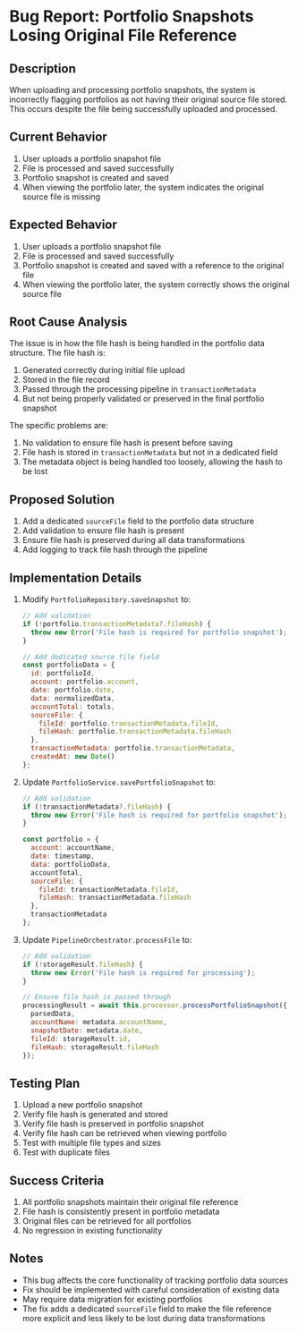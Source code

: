 # Bug Report: Portfolio Snapshots Losing Original File Reference

## Description
When uploading and processing portfolio snapshots, the system is incorrectly flagging portfolios as not having their original source file stored. This occurs despite the file being successfully uploaded and processed.

## Current Behavior
1. User uploads a portfolio snapshot file
2. File is processed and saved successfully
3. Portfolio snapshot is created and saved
4. When viewing the portfolio later, the system indicates the original source file is missing

## Expected Behavior
1. User uploads a portfolio snapshot file
2. File is processed and saved successfully
3. Portfolio snapshot is created and saved with a reference to the original file
4. When viewing the portfolio later, the system correctly shows the original source file

## Root Cause Analysis
The issue is in how the file hash is being handled in the portfolio data structure. The file hash is:
1. Generated correctly during initial file upload
2. Stored in the file record
3. Passed through the processing pipeline in `transactionMetadata`
4. But not being properly validated or preserved in the final portfolio snapshot

The specific problems are:
1. No validation to ensure file hash is present before saving
2. File hash is stored in `transactionMetadata` but not in a dedicated field
3. The metadata object is being handled too loosely, allowing the hash to be lost

## Proposed Solution
1. Add a dedicated `sourceFile` field to the portfolio data structure
2. Add validation to ensure file hash is present
3. Ensure file hash is preserved during all data transformations
4. Add logging to track file hash through the pipeline

## Implementation Details
1. Modify `PortfolioRepository.saveSnapshot` to:
   ```javascript
   // Add validation
   if (!portfolio.transactionMetadata?.fileHash) {
     throw new Error('File hash is required for portfolio snapshot');
   }

   // Add dedicated source file field
   const portfolioData = {
     id: portfolioId,
     account: portfolio.account,
     date: portfolio.date,
     data: normalizedData,
     accountTotal: totals,
     sourceFile: {
       fileId: portfolio.transactionMetadata.fileId,
       fileHash: portfolio.transactionMetadata.fileHash
     },
     transactionMetadata: portfolio.transactionMetadata,
     createdAt: new Date()
   };
   ```

2. Update `PortfolioService.savePortfolioSnapshot` to:
   ```javascript
   // Add validation
   if (!transactionMetadata?.fileHash) {
     throw new Error('File hash is required for portfolio snapshot');
   }

   const portfolio = {
     account: accountName,
     date: timestamp,
     data: portfolioData,
     accountTotal,
     sourceFile: {
       fileId: transactionMetadata.fileId,
       fileHash: transactionMetadata.fileHash
     },
     transactionMetadata
   };
   ```

3. Update `PipelineOrchestrator.processFile` to:
   ```javascript
   // Add validation
   if (!storageResult.fileHash) {
     throw new Error('File hash is required for processing');
   }

   // Ensure file hash is passed through
   processingResult = await this.processor.processPortfolioSnapshot({
     parsedData,
     accountName: metadata.accountName,
     snapshotDate: metadata.date,
     fileId: storageResult.id,
     fileHash: storageResult.fileHash
   });
   ```

## Testing Plan
1. Upload a new portfolio snapshot
2. Verify file hash is generated and stored
3. Verify file hash is preserved in portfolio snapshot
4. Verify file hash can be retrieved when viewing portfolio
5. Test with multiple file types and sizes
6. Test with duplicate files

## Success Criteria
1. All portfolio snapshots maintain their original file reference
2. File hash is consistently present in portfolio metadata
3. Original files can be retrieved for all portfolios
4. No regression in existing functionality

## Notes
- This bug affects the core functionality of tracking portfolio data sources
- Fix should be implemented with careful consideration of existing data
- May require data migration for existing portfolios
- The fix adds a dedicated `sourceFile` field to make the file reference more explicit and less likely to be lost during data transformations 